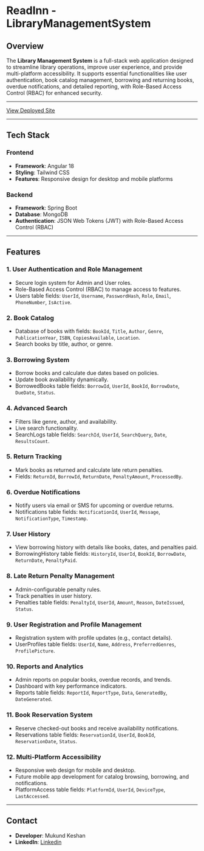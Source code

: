 # ReadInn - LibraryManagementSystem

## Overview
The **Library Management System** is a full-stack web application designed to streamline library operations, improve user experience, and provide multi-platform accessibility. It supports essential functionalities like user authentication, book catalog management, borrowing and returning books, overdue notifications, and detailed reporting, with Role-Based Access Control (RBAC) for enhanced security.

---
[View Deployed Site](https://readinn.netlify.app)

---

## Tech Stack

### Frontend
- **Framework**: Angular 18
- **Styling**: Tailwind CSS
- **Features**: Responsive design for desktop and mobile platforms

### Backend
- **Framework**: Spring Boot
- **Database**: MongoDB
- **Authentication**: JSON Web Tokens (JWT) with Role-Based Access Control (RBAC)

---

## Features

### 1. User Authentication and Role Management
- Secure login system for Admin and User roles.
- Role-Based Access Control (RBAC) to manage access to features.
- Users table fields: `UserId`, `Username`, `PasswordHash`, `Role`, `Email`, `PhoneNumber`, `IsActive`.

### 2. Book Catalog
- Database of books with fields: `BookId`, `Title`, `Author`, `Genre`, `PublicationYear`, `ISBN`, `CopiesAvailable`, `Location`.
- Search books by title, author, or genre.

### 3. Borrowing System
- Borrow books and calculate due dates based on policies.
- Update book availability dynamically.
- BorrowedBooks table fields: `BorrowId`, `UserId`, `BookId`, `BorrowDate`, `DueDate`, `Status`.

### 4. Advanced Search
- Filters like genre, author, and availability.
- Live search functionality.
- SearchLogs table fields: `SearchId`, `UserId`, `SearchQuery`, `Date`, `ResultsCount`.

### 5. Return Tracking
- Mark books as returned and calculate late return penalties.
- Fields: `ReturnId`, `BorrowId`, `ReturnDate`, `PenaltyAmount`, `ProcessedBy`.

### 6. Overdue Notifications
- Notify users via email or SMS for upcoming or overdue returns.
- Notifications table fields: `NotificationId`, `UserId`, `Message`, `NotificationType`, `Timestamp`.

### 7. User History
- View borrowing history with details like books, dates, and penalties paid.
- BorrowingHistory table fields: `HistoryId`, `UserId`, `BookId`, `BorrowDate`, `ReturnDate`, `PenaltyPaid`.

### 8. Late Return Penalty Management
- Admin-configurable penalty rules.
- Track penalties in user history.
- Penalties table fields: `PenaltyId`, `UserId`, `Amount`, `Reason`, `DateIssued`, `Status`.

### 9. User Registration and Profile Management
- Registration system with profile updates (e.g., contact details).
- UserProfiles table fields: `UserId`, `Name`, `Address`, `PreferredGenres`, `ProfilePicture`.

### 10. Reports and Analytics
- Admin reports on popular books, overdue records, and trends.
- Dashboard with key performance indicators.
- Reports table fields: `ReportId`, `ReportType`, `Data`, `GeneratedBy`, `DateGenerated`.

### 11. Book Reservation System
- Reserve checked-out books and receive availability notifications.
- Reservations table fields: `ReservationId`, `UserId`, `BookId`, `ReservationDate`, `Status`.

### 12. Multi-Platform Accessibility
- Responsive web design for mobile and desktop.
- Future mobile app development for catalog browsing, borrowing, and notifications.
- PlatformAccess table fields: `PlatformId`, `UserId`, `DeviceType`, `LastAccessed`.

---

## Contact
- **Developer**: Mukund Keshan
- **LinkedIn**: [Linkedin](https://www.linkedin.com/in/mukundkeshan/)
